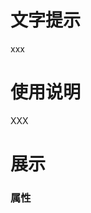 # 文字提示

xxx

# 使用说明

XXX

# 展示

<demo src="../demo/tooltip/demo.vue" title="标题" desc="描述"></demo>

### 属性
